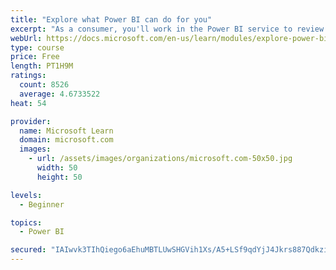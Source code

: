 ```yaml
---
title: "Explore what Power BI can do for you"
excerpt: "As a consumer, you'll work in the Power BI service to review and interact with content that has been shared with you. This module provides the foundational information that you need to work effectively in the Power BI service."
webUrl: https://docs.microsoft.com/en-us/learn/modules/explore-power-bi-service/
type: course
price: Free
length: PT1H9M
ratings:
  count: 8526
  average: 4.6733522
heat: 54

provider:
  name: Microsoft Learn
  domain: microsoft.com
  images:
    - url: /assets/images/organizations/microsoft.com-50x50.jpg
      width: 50
      height: 50

levels:
  - Beginner

topics:
  - Power BI

secured: "IAIwvk3TIhQiego6aEhuMBTLUwSHGVih1Xs/A5+LSf9qdYjJ4Jkrs887QdkzicjPk9g6tsWdGyI6AQVk0wBIrHpwySExQ3XiwH8ef1Ir6Mp7mWPpZejC29BVVXYdJDCVZoJVzARxjIf1fesxo2QHFxl8jhpH/+qWgYAggLqrmdl42VN8Bm5iL1iFXQ0zV+iOeTvB9ihvv9i6IhuIBS0zBBFTOrQ0mM60HGg0UWiXB9e/csuPznrVNBMUj8D0YlBb1Iaa6rHjodvBf+ZJT/AF2HuvGBmiyp+ETyeVHJOgEtZNgcPG3cC00U3g8Giig/xpz/CIxMLFmFeXNzy7F1/8zhaBFrFLya495G8z9gtvDay8JSxpCNLejWcJEjb/2YhE0Rg0XgQZASviJBBdiuDSg6J/6qJn6QcuXhZTTUhl+Io=;pRiXmM9xO+pQeWYxVcgENQ=="
---
```


